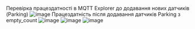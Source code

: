 Перевірка працездатності в MQTT Explorer до додавання нових датчиків (Parking)
![image](https://github.com/Dnkfff/project_template/assets/56574536/ef63a79c-0a84-44dc-a655-4fc6bb83db54)
Працездатність після додавання датчиків Parking з empty_count
![image](https://github.com/Dnkfff/project_template/assets/56574536/4b7c12b7-5fc7-45d7-b1ff-0b3644b06c6c)
![image](https://github.com/Dnkfff/project_template/assets/56574536/e57ff822-cba5-4203-a007-46b88faf326d)
![image](https://github.com/Dnkfff/project_template/assets/56574536/d6dc17fd-c934-453c-9ede-b2a0cb0b333a)
